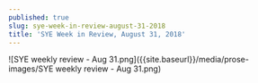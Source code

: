 ```yaml
---
published: true
slug: sye-week-in-review-august-31-2018
title: 'SYE Week in Review, August 31, 2018'
---
```

![SYE weekly review - Aug 31.png]({{site.baseurl}}/media/prose-images/SYE weekly review - Aug 31.png)

